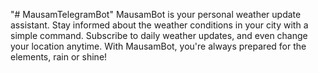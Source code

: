 "# MausamTelegramBot" 
MausamBot is your personal weather update assistant. Stay informed about the weather conditions in your city with a simple command. Subscribe to daily weather updates, and even change your location anytime. With MausamBot, you're always prepared for the elements, rain or shine!
 
 
